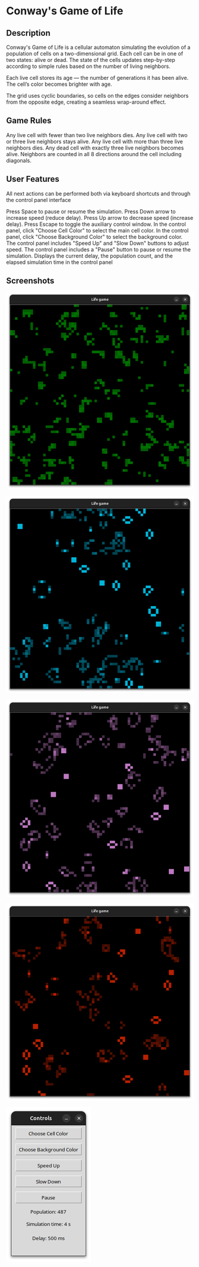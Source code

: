 # Conway's Game of Life

## Description

Conway's Game of Life is a cellular automaton simulating the evolution of a population of cells on a two-dimensional grid. Each cell can be in one of two states: alive or dead. The state of the cells updates step-by-step according to simple rules based on the number of living neighbors.

Each live cell stores its age — the number of generations it has been alive. The cell’s color becomes brighter with age.

The grid uses cyclic boundaries, so cells on the edges consider neighbors from the opposite edge, creating a seamless wrap-around effect.

## Game Rules

Any live cell with fewer than two live neighbors dies.
Any live cell with two or three live neighbors stays alive.
Any live cell with more than three live neighbors dies.
Any dead cell with exactly three live neighbors becomes alive.
Neighbors are counted in all 8 directions around the cell including diagonals.

## User Features

All next actions can be performed both via keyboard shortcuts and through the control panel interface

Press Space to pause or resume the simulation.
Press Down arrow to increase speed (reduce delay).
Press Up arrow to decrease speed (increase delay).
Press Escape to toggle the auxiliary control window.
In the control panel, click "Choose Cell Color" to select the main cell color.
In the control panel, click "Choose Background Color" to select the background color.
The control panel includes "Speed Up" and "Slow Down" buttons to adjust speed.
The control panel includes a "Pause" button to pause or resume the simulation.
Displays the current delay, the population count, and the elapsed simulation time in the control panel

## Screenshots

![Main Window 0](images/main_window0.png)

![Main Window 1](images/main_window1.png)

![Main Window 2](images/main_window2.png)

![Main Window 3](images/main_window3.png)

![Control Window](images/control_window.png)
